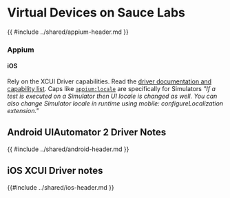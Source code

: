 # Virtual Devices on Sauce Labs
{{ #include ../shared/appium-header.md }}

### Appium
#### iOS
Rely on the XCUI Driver capabilities. Read the [driver documentation and capability list](#ios-xcui-driver-notes).
Caps like [`appium:locale`](https://appium.github.io/appium-xcuitest-driver/4.16/capabilities/) are specifically for Simulators _"If a test is executed on a Simulator then UI locale is changed as well. You can also change Simulator locale in runtime using mobile: configureLocalization extension."_  


## Android UIAutomator 2 Driver Notes
{{ #include ../shared/android-header.md }}


## iOS XCUI Driver notes
{{#include ../shared/ios-header.md }}